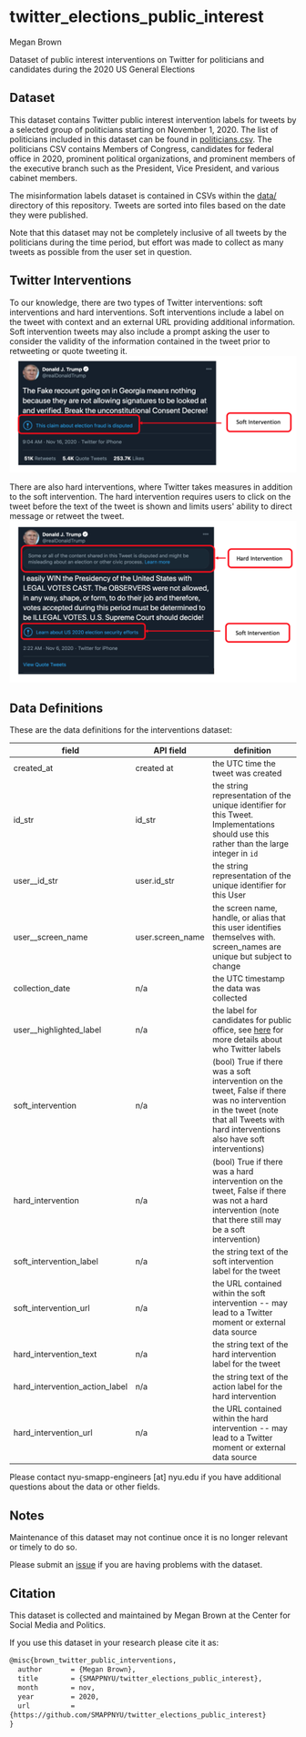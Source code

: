# twitter_elections_public_interest
Megan Brown

Dataset of public interest interventions on Twitter for politicians and candidates during the 2020 US General Elections

## Dataset

This dataset contains Twitter public interest intervention labels for tweets by a selected group of politicians starting on November 1, 2020. 
The list of politicians included in this dataset can be found in [politicians.csv](https://github.com/SMAPPNYU/twitter_elections_public_interest/blob/main/politicians.csv). The politicians CSV contains Members of Congress, candidates
for federal office in 2020, prominent political organizations, and prominent members of the executive branch such as the President, Vice President, and various cabinet members.

The misinformation labels dataset is contained in CSVs within the [data/](https://github.com/SMAPPNYU/twitter_elections_public_interest/tree/main/data) directory of this repository. Tweets are sorted into files based on the date they were published.

Note that this dataset may not be completely inclusive of all tweets by the politicians during the time period, but effort was made to collect as many
tweets as possible from the user set in question.

## Twitter Interventions

To our knowledge, there are two types of Twitter interventions: soft interventions and hard interventions. Soft interventions include a label on the 
tweet with context and an external URL providing additional information. Soft intervention tweets may also include a prompt asking the user to consider the validity of 
the information contained in the tweet prior to retweeting or quote tweeting it. 
![alt text](img/twitter_soft_intervention.png)

There are also hard interventions, where Twitter takes measures in addition to the soft intervention. The hard intervention requires users to
click on the tweet before the text of the tweet is shown and limits users' ability to direct message or retweet the tweet. 
![alt text](img/twitter_hard_intervention.png)


## Data Definitions

These are the data definitions for the interventions dataset:

| field | API field | definition |
| ------ | ------- | ----- | 
| created_at | created at | the UTC time the tweet was created |
| id_str | id_str | the string representation of the unique identifier for this Tweet. Implementations should use this rather than the large integer in `id` |
| user__id_str | user.id_str | the string representation of the unique identifier for this User |
| user__screen_name | user.screen_name | the screen name, handle, or alias that this user identifies themselves with. screen_names are unique but subject to change |
| collection_date | n/a | the UTC timestamp the data was collected | 
| user__highlighted_label | n/a | the label for candidates for public office, see [here](https://help.twitter.com/en/using-twitter/election-labels) for more details about who Twitter labels |
| soft_intervention | n/a | (bool) True if there was a soft intervention on the tweet, False if there was no intervention in the tweet (note that all Tweets with hard interventions also have soft interventions) |
| hard_intervention | n/a | (bool) True if there was a hard intervention on the tweet, False if there was not a hard intervention (note that there still may be a soft intervention) |
| soft_intervention_label | n/a | the string text of the soft intervention label for the tweet |
| soft_intervention_url | n/a | the URL contained within the soft intervention -- may lead to a Twitter moment or external data source |
| hard_intervention_text | n/a | the string text of the hard intervention label for the tweet |
| hard_intervention_action_label | n/a | the string text of the action label for the hard intervention |
| hard_intervention_url | n/a | the URL contained within the hard intervention -- may lead to a Twitter moment or external data source | 

Please contact nyu-smapp-engineers [at] nyu.edu if you have additional questions about the data or other fields.

## Notes

Maintenance of this dataset may not continue once it is no longer relevant or timely to do so.

Please submit an [issue](https://github.com/SMAPPNYU/twitter_elections_public_interest/issues) if you are having problems with the dataset.

## Citation

This dataset is collected and maintained by Megan Brown at the Center for Social Media and Politics. 

If you use this dataset in your research please cite it as:
```
@misc{brown_twitter_public_interventions,
  author       = {Megan Brown},
  title        = {SMAPPNYU/twitter_elections_public_interest},
  month        = nov,
  year         = 2020,
  url          = {https://github.com/SMAPPNYU/twitter_elections_public_interest}
}
```
